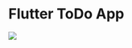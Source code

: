 # Flutter ToDo App
<img src = "https://github.com/gameonanil/flutter_todolist/tree/main/assets/images/todo_banner.png" />